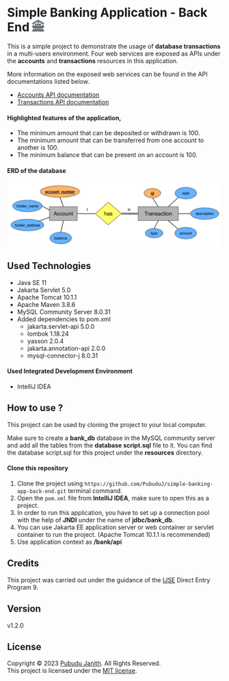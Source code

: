 # Simple Banking Application - Back End <img src="assets/bank.png" alt="drawing" width="27px"/>

This is a simple project to demonstrate the usage of **database transactions** in a multi-users environment. Four web services are exposed as APIs under the **accounts** and **transactions** resources 
in this application.

More information on the exposed web services can be found in the 
API documentations listed below.
- [Accounts API documentation](https://documenter.getpostman.com/view/25306703/2s8ZDR8kj9)
- [Transactions API documentation](https://documenter.getpostman.com/view/25306703/2s8ZDR8kjB)

#### Highlighted features of the application,

- The minimum amount that can be deposited or withdrawn is 100.
- The minimum amount that can be transferred from one account to another is 100.
- The minimum balance that can be present on an account is 100.

#### ERD of the database

<img src="assets/ERD.png" alt="text-editor" width="600px"/>

## Used Technologies

- Java SE 11
- Jakarta Servlet 5.0
- Apache Tomcat 10.1.1
- Apache Maven 3.8.6
- MySQL Community Server 8.0.31
- Added dependencies to pom.xml
    - jakarta.servlet-api 5.0.0
    - lombok 1.18.24
    - yasson 2.0.4
    - jakarta.annotation-api 2.0.0
    - mysql-connector-j 8.0.31

#### Used Integrated Development Environment
- IntelliJ IDEA

## How to use ?
This project can be used by cloning the 
project to your local computer.

Make sure to create a **bank_db** database in the MySQL community server and add all the tables from the **database script.sql** file to it.
You can find the database script.sql for this project under the **resources** directory.

#### Clone this repository
1. Clone the project using `https://github.com/PubuduJ/simple-banking-app-back-end.git` terminal command.
2. Open the `pom.xml` file from **IntelliJ IDEA**, make sure to open this as a project.
3. In order to run this application, you have to set up a connection pool with the help of **JNDI** under the name of **jdbc/bank_db**.
4. You can use Jakarta EE application server or web container or servlet container to run the project. (Apache Tomcat 10.1.1 is recommended)
5. Use application context as **/bank/api**

## Credits
This project was carried out under the guidance of the [IJSE](https://www.ijse.lk/) Direct Entry Program 9.

## Version
v1.2.0

## License
Copyright &copy; 2023 [Pubudu Janith](https://www.linkedin.com/in/pubudujanith94/). All Rights Reserved.<br>
This project is licensed under the [MIT license](LICENSE.txt).